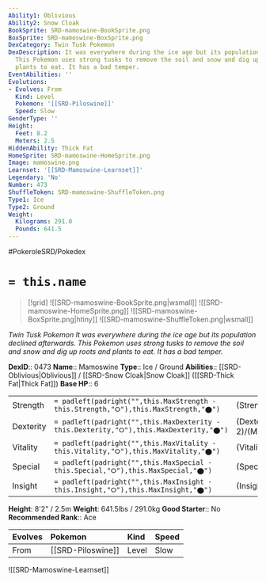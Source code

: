 ```yaml
---
Ability1: Oblivious
Ability2: Snow Cloak
BookSprite: SRD-mamoswine-BookSprite.png
BoxSprite: SRD-mamoswine-BoxSprite.png
DexCategory: Twin Tusk Pokemon
DexDescription: It was everywhere during the ice age but its population declined afterwards.
  This Pokemon uses strong tusks to remove the soil and snow and dig up roots and
  plants to eat. It has a bad temper.
EventAbilities: ''
Evolutions:
- Evolves: From
  Kind: Level
  Pokemon: '[[SRD-Piloswine]]'
  Speed: Slow
GenderType: ''
Height:
  Feet: 8.2
  Meters: 2.5
HiddenAbility: Thick Fat
HomeSprite: SRD-mamoswine-HomeSprite.png
Image: mamoswine.png
Learnset: '[[SRD-Mamoswine-Learnset]]'
Legendary: 'No'
Number: 473
ShuffleToken: SRD-mamoswine-ShuffleToken.png
Type1: Ice
Type2: Ground
Weight:
  Kilograms: 291.0
  Pounds: 641.5
---
```


#PokeroleSRD/Pokedex

# `= this.name`

> [!grid]
> ![[SRD-mamoswine-BookSprite.png|wsmall]]
> ![[SRD-mamoswine-HomeSprite.png]]
> ![[SRD-mamoswine-BoxSprite.png|htiny]]
> ![[SRD-mamoswine-ShuffleToken.png|wsmall]]


*Twin Tusk Pokemon*
*It was everywhere during the ice age but its population declined afterwards. This Pokemon uses strong tusks to remove the soil and snow and dig up roots and plants to eat. It has a bad temper.*

**DexID**:: 0473
**Name**:: Mamoswine
**Type**:: Ice / Ground
**Abilities**:: [[SRD-Oblivious|Oblivious]] / [[SRD-Snow Cloak|Snow Cloak]] ([[SRD-Thick Fat|Thick Fat]])
**Base HP**:: 6

|           |                                                                                        |                                          |
| --------- | -------------------------------------------------------------------------------------- | ---------------------------------------- |
| Strength  | `= padleft(padright("",this.MaxStrength - this.Strength,"⭘"),this.MaxStrength,"⬤")`    | (Strength::3)/(MaxStrength::7)   |
| Dexterity | `= padleft(padright("",this.MaxDexterity - this.Dexterity,"⭘"),this.MaxDexterity,"⬤")` | (Dexterity:: 2)/(MaxDexterity::5) |
| Vitality  | `= padleft(padright("",this.MaxVitality - this.Vitality,"⭘"),this.MaxVitality,"⬤")`    | (Vitality::2)/(MaxVitality::5)   |
| Special   | `= padleft(padright("",this.MaxSpecial - this.Special,"⭘"),this.MaxSpecial,"⬤")`       | (Special::2)/(MaxSpecial::5)     |
| Insight   | `= padleft(padright("",this.MaxInsight - this.Insight,"⭘"),this.MaxInsight,"⬤")`       | (Insight::2)/(MaxInsight::4)     |

**Height**: 8'2" / 2.5m
**Weight**: 641.5lbs / 291.0kg
**Good Starter**:: No
**Recommended Rank**:: Ace

| Evolves   | Pokemon           | Kind   | Speed   |
|:----------|:------------------|:-------|:--------|
| From      | [[SRD-Piloswine]] | Level  | Slow    |

![[SRD-Mamoswine-Learnset]]